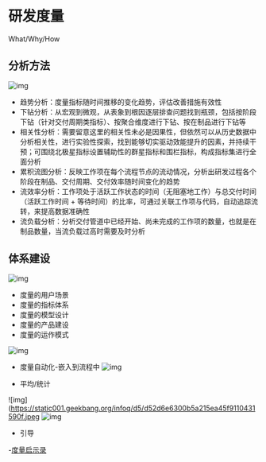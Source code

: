 # 研发度量

What/Why/How

## 分析方法

![img](https://img-blog.csdnimg.cn/2021103010063124.png)

- 趋势分析：度量指标随时间推移的变化趋势，评估改善措施有效性
- 下钻分析：从宏观到微观，从表象到根因逐层排查问题找到瓶颈，包括按阶段下钻（针对交付周期类指标）、按聚合维度进行下钻、按在制品进行下钻等
- 相关性分析：需要留意这里的相关性未必是因果性，但依然可以从历史数据中分析相关性，进行实验性探索，找到能够切实驱动效能提升的因素，并持续干预；可围绕北极星指标设置辅助性的群星指标和围栏指标，构成指标集进行全面分析
- 累积流图分析：反映工作项在每个流程节点的流动情况，分析出研发过程各个阶段在制品、交付周期、交付效率随时间变化的趋势
- 流效率分析：工作项处于活跃工作状态的时间（无阻塞地工作）与总交付时间（活跃工作时间 + 等待时间）的比率，可通过关联工作项与代码，自动追踪流转，来提高数据准确性
- 流负载分析：分析交付管道中已经开始、尚未完成的工作项的数量，也就是在制品数量，当流负载过高时需要及时分析

## 体系建设

![img](https://static001.geekbang.org/infoq/d3/d3fc0e4e5eaa2f1fc3c0917806c69daa.png)

- 度量的用户场景
- 度量的指标体系
- 度量的模型设计
- 度量的产品建设
- 度量的运作模式

![img](https://static001.geekbang.org/infoq/36/36721f440249f3a4d8bdc9a29fa66e57.png)

- 度量自动化-嵌入到流程中
![img](https://static001.geekbang.org/infoq/b3/b31b31171fd09d1331efa14aa952facb.jpeg)

- 平均/统计

![img](https://static001.geekbang.org/infoq/d5/d52d6e6300b5a215ea45f9110431590f.jpeg
![img](https://static001.geekbang.org/infoq/4e/4eb783da52d5183cb8a939b07647b5ce.png)

- 引导

-[度量启示录](https://www.infoq.cn/theme/107)
